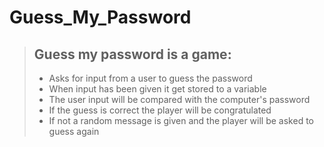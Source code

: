 # Guess_My_Password

> ## Guess my password is a game:
>
> - Asks for input from a user to guess the password
> - When input has been given it get stored to a variable
> - The user input will be compared with the computer's password
> - If the guess is correct the player will be congratulated
> - If not a random message is given and the player will be asked to guess again
